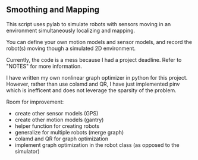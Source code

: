 Smoothing and Mapping
---

This script uses pylab to simulate robots with sensors moving in an
environment simultaneously localizing and mapping. 

You can define your own motion models and sensor models, and record
the robot(s) moving though a simulated 2D environment. 

Currently, the code is a mess because I had a project deadline. Refer
to "NOTES" for more information.

I have written my own nonlinear graph optimizer in python for this 
project. However, rather than use colamd and QR, I have just 
implemented pinv which is inefficent and does not leverage the 
sparsity of the problem.

Room for improvement:

*   create other sensor models (GPS)
*   create other motion models (gantry)
*   helper function for creating robots
*   generalize for multiple robots (merge graph)
*   colamd and QR for graph optimization
*   implement graph optimization in the robot class (as opposed to the simulator)